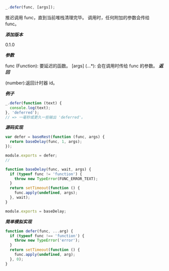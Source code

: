 ```js
_.defer(func, [args]);
```

推迟调用 func，直到当前堆栈清理完毕。 调用时，任何附加的参数会传给 func。

**_添加版本_**

0.1.0

**_参数_**

func (Function): 要延迟的函数。
[args] (...\*): 会在调用时传给 func 的参数。
**_返回_**

(number):返回计时器 id。

**_例子_**

```js
_.defer(function (text) {
  console.log(text);
}, 'deferred');
// => 一毫秒或更久一些输出 'deferred'。
```

**_源码实现_**

```js
var defer = baseRest(function (func, args) {
  return baseDelay(func, 1, args);
});

module.exports = defer;
//

function baseDelay(func, wait, args) {
  if (typeof func != 'function') {
    throw new TypeError(FUNC_ERROR_TEXT);
  }
  return setTimeout(function () {
    func.apply(undefined, args);
  }, wait);
}

module.exports = baseDelay;
```

**_简单模拟实现_**

```js
function defer(func, ...arg) {
  if (typeof func !== 'function') {
    throw new TypeError('error');
  }
  return setTimeout(function () {
    func.apply(undefined, arg);
  }, 0);
}
```
